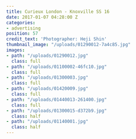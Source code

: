 ```yaml
---
title: Curieux London - Knoxville SS 16
date: 2017-01-07 04:28:00 Z
categories:
- advertising
position: 57
credit_text: 'Photographer: Heji Shin'
thumbnail_image: "/uploads/01290012-7a4c85.jpg"
images:
- path: "/uploads/01290012.jpg"
  class: full
- path: "/uploads/01100002-46fc10.jpg"
  class: full
- path: "/uploads/01300003.jpg"
  class: full
- path: "/uploads/01420009.jpg"
  class: full
- path: "/uploads/01440013-261400.jpg"
  class: full
- path: "/uploads/01300015-d372b9.jpg"
  class: half
- path: "/uploads/01140001.jpg"
  class: half
---
```


